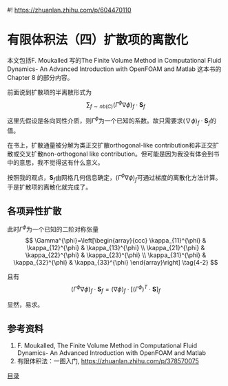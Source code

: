 #! https://zhuanlan.zhihu.com/p/604470110
# 有限体积法（四）扩散项的离散化

本文包括F. Moukalled 写的The Finite Volume Method in Computational Fluid Dynamics- An Advanced Introduction with OpenFOAM and Matlab 这本书的Chapter 8 的部分内容。

前面说到扩散项的半离散形式为
$$
\sum_{f \sim nb(C)}\left(\Gamma^{\phi} \nabla \phi\right)_{f} \cdot \mathbf{S}_{f} \tag{4-1}
$$

这里先假设是各向同性介质，则$\Gamma^{\phi}$为一个已知的系数。故只需要求$\left(\nabla \phi\right)_{f} \cdot \mathbf{S}_{f}$的值。

在书上，扩散通量被分解为类正交扩散orthogonal-like contribution和非正交扩散或交叉扩散non-orthogonal like contribution。但可能是因为我没有体会到书中的意思，我不觉得这有什么意义。

按照我的观点，$\mathbf{S}_{f}$由网格几何信息确定，$\left(\Gamma^{\phi} \nabla \phi\right)_{f}$可通过梯度的离散化方法计算。于是扩散项的离散化就完成了。

## 各项异性扩散

此时$\Gamma^{\phi}$为一个已知的二阶对称张量
$$
\Gamma^{\phi}=\left[\begin{array}{ccc}
\kappa_{11}^{\phi} & \kappa_{12}^{\phi} & \kappa_{13}^{\phi} \\
\kappa_{21}^{\phi} & \kappa_{22}^{\phi} & \kappa_{23}^{\phi} \\
\kappa_{31}^{\phi} & \kappa_{32}^{\phi} & \kappa_{33}^{\phi}
\end{array}\right] \tag{4-2}
$$

且有
$$
\left(\Gamma^{\phi} \nabla \phi\right)_{f} \cdot \mathbf{S}_{f}=\left(\nabla \phi\right)_{f} \cdot \left[(\Gamma^{\phi})^{T} \cdot \mathbf{S}\right]_{f} \tag{4-3}
$$

显然，易求。

## 参考资料

1. F. Moukalled, The Finite Volume Method in Computational Fluid Dynamics- An Advanced Introduction with OpenFOAM and Matlab
2. 有限体积法：一图入门, https://zhuanlan.zhihu.com/p/378570075


[目录](https://zhuanlan.zhihu.com/p/599909213)